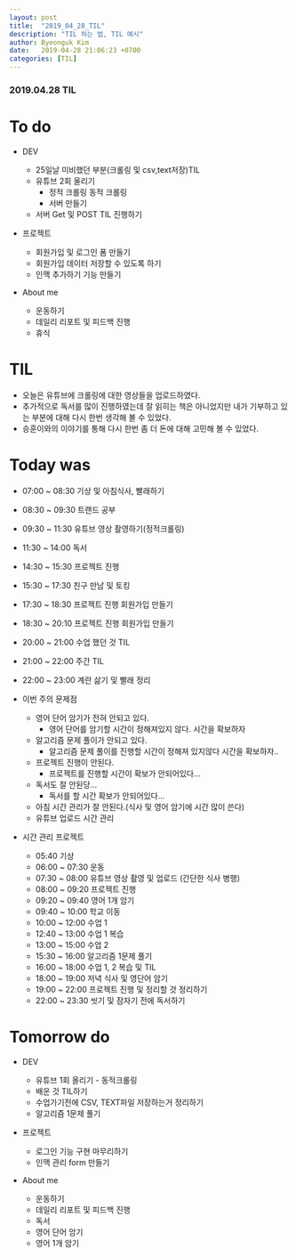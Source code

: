 ```yaml
---
layout: post
title:  "2019_04_28_TIL"
description: "TIL 하는 법, TIL 예시"
author: Byeonguk Kim
date:   2019-04-28 21:06:23 +0700
categories: [TIL]
---
```


### 2019.04.28 TIL
 
# To do

* DEV
	* 25일날 미비했던 부분(크롤링 및 csv,text저장)TIL
	* 유튜브 2회 올리기
		* 정적 크롤링 동적 크롤링
		* 서버 만들기
	* 서버 Get 및 POST TIL 진행하기

* 프로젝트
	* 회원가입 및 로그인 폼 만들기
	* 회원가입 데이터 저장할 수 있도록 하기
	* 인맥 추가하기 기능 만들기

* About me
	* 운동하기
	* 데일리 리포트 및 피드백 진행
	* 휴식





# TIL

* 오늘은 유튜브에 크롤링에 대한 영상들을 업로드하였다.
* 추가적으로 독서를 많이 진행하였는데 잘 읽히는 책은 아니었지만 내가 기부하고 있는 부분에 대해 다시 한번 생각해 볼 수 있었다.
* 승훈이와의 이야기를 통해 다시 한번 좀 더 돈에 대해 고민해 볼 수 있었다.

# Today was

* 07:00 ~ 08:30 기상 및 아침식사, 빨래하기
* 08:30 ~ 09:30 트랜드 공부
* 09:30 ~ 11:30 유튜브 영상 촬영하기(정적크롤링)
* 11:30 ~ 14:00 독서 
* 14:30 ~ 15:30 프로젝트 진행
* 15:30 ~ 17:30 친구 만남 및 토킹 
* 17:30 ~ 18:30 프로젝트 진행 회원가입 만들기
* 18:30 ~ 20:10 프로젝트 진행 회원가입 만들기
* 20:00 ~ 21:00 수업 했던 것 TIL
* 21:00 ~ 22:00 주간 TIL 
* 22:00 ~ 23:00 계란 삶기 및 빨래 정리

* 이번 주의 문제점
	* 영어 단어 암기가 전혀 안되고 있다.
		* 영어 단어를 암기할 시간이 정해져있지 않다. 시간을 확보하자
	* 알고리즘 문제 풀이가 안되고 있다.
		* 알고리즘 문제 풀이를 진행할 시간이 정해져 있지않다 시간을 확보하자..	 
	* 프로젝트 진행이 안된다.
		* 프로젝트를 진행할 시간이 확보가 안되어있다...
	* 독서도 잘 안된당...
		* 독서를 할 시간 확보가 안되어있다...
	* 아침 시간 관리가 잘 안된다.(식사 및 영어 암기에 시간 많이 쓴다)
	* 유튜브 업로드 시간 관리

* 시간 관리 프로젝트
	* 05:40 기상
	* 06:00 ~ 07:30 운동
	* 07:30 ~ 08:00 유튜브 영상 촬영 및 업로드 (간단한 식사 병행)
	* 08:00 ~ 09:20 프로젝트 진행
	* 09:20 ~ 09:40 영어 1개 암기
	* 09:40 ~ 10:00 학교 이동 
	* 10:00 ~ 12:00 수업 1
	* 12:40 ~ 13:00 수업 1 복습 
	* 13:00 ~ 15:00 수업 2
	* 15:30 ~ 16:00 알고리즘 1문제 풀기
	* 16:00 ~ 18:00 수업 1, 2 복습 및 TIL
	* 18:00 ~ 19:00 저녁 식사 및 영단어 암기
	* 19:00 ~ 22:00 프로젝트 진행 및 정리할 것 정리하기 
	* 22:00 ~ 23:30 씻기 및 잠자기 전에 독서하기


# Tomorrow do

* DEV
	* 유튜브 1회 올리기 - 동적크롤링
	* 배운 것 TIL하기
	* 수업가기전에 CSV, TEXT파일 저장하는거 정리하기
	* 알고리즘 1문제 풀기
* 프로젝트
	* 로그인 기능 구현 마무리하기
	* 인맥 관리 form 만들기 

* About me
	* 운동하기
	* 데일리 리포트 및 피드백 진행
	* 독서
	* 영어 단어 암기
	* 영어 1개 암기





